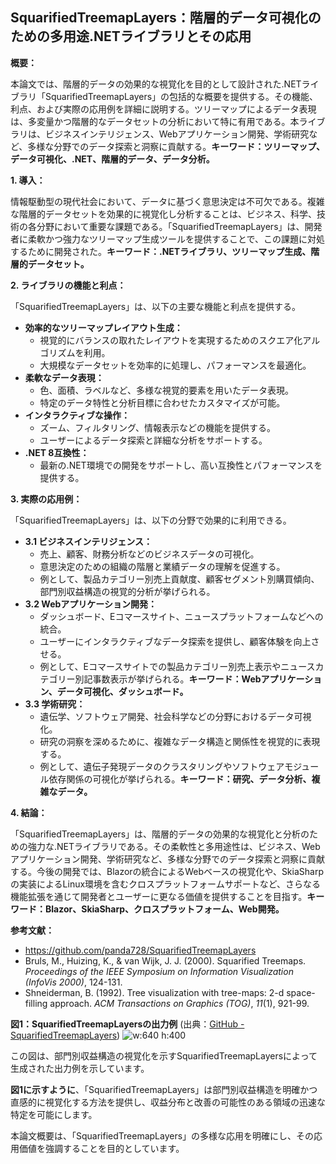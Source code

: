 ## SquarifiedTreemapLayers：階層的データ可視化のための多用途.NETライブラリとその応用

**概要：**

本論文では、階層的データの効果的な視覚化を目的として設計された.NETライブラリ「SquarifiedTreemapLayers」の包括的な概要を提供する。その機能、利点、および実際の応用例を詳細に説明する。ツリーマップによるデータ表現は、多変量かつ階層的なデータセットの分析において特に有用である。本ライブラリは、ビジネスインテリジェンス、Webアプリケーション開発、学術研究など、多様な分野でのデータ探索と洞察に貢献する。**キーワード：ツリーマップ、データ可視化、.NET、階層的データ、データ分析。**

**1. 導入：**

情報駆動型の現代社会において、データに基づく意思決定は不可欠である。複雑な階層的データセットを効果的に視覚化し分析することは、ビジネス、科学、技術の各分野において重要な課題である。「SquarifiedTreemapLayers」は、開発者に柔軟かつ強力なツリーマップ生成ツールを提供することで、この課題に対処するために開発された。**キーワード：.NETライブラリ、ツリーマップ生成、階層的データセット。**

**2. ライブラリの機能と利点：**

「SquarifiedTreemapLayers」は、以下の主要な機能と利点を提供する。

* **効率的なツリーマップレイアウト生成：**
    * 視覚的にバランスの取れたレイアウトを実現するためのスクエア化アルゴリズムを利用。
    * 大規模なデータセットを効率的に処理し、パフォーマンスを最適化。
* **柔軟なデータ表現：**
    * 色、面積、ラベルなど、多様な視覚的要素を用いたデータ表現。
    * 特定のデータ特性と分析目標に合わせたカスタマイズが可能。
* **インタラクティブな操作：**
    * ズーム、フィルタリング、情報表示などの機能を提供する。
    * ユーザーによるデータ探索と詳細な分析をサポートする。
* **.NET 8互換性：**
    * 最新の.NET環境での開発をサポートし、高い互換性とパフォーマンスを提供する。

**3. 実際の応用例：**

「SquarifiedTreemapLayers」は、以下の分野で効果的に利用できる。

* **3.1 ビジネスインテリジェンス：**
    * 売上、顧客、財務分析などのビジネスデータの可視化。
    * 意思決定のための組織の階層と業績データの理解を促進する。
    * 例として、製品カテゴリー別売上貢献度、顧客セグメント別購買傾向、部門別収益構造の視覚的分析が挙げられる。
* **3.2 Webアプリケーション開発：**
    * ダッシュボード、Eコマースサイト、ニュースプラットフォームなどへの統合。
    * ユーザーにインタラクティブなデータ探索を提供し、顧客体験を向上させる。
    * 例として、Eコマースサイトでの製品カテゴリー別売上表示やニュースカテゴリー別記事数表示が挙げられる。**キーワード：Webアプリケーション、データ可視化、ダッシュボード。**
* **3.3 学術研究：**
    * 遺伝学、ソフトウェア開発、社会科学などの分野におけるデータ可視化。
    * 研究の洞察を深めるために、複雑なデータ構造と関係性を視覚的に表現する。
    * 例として、遺伝子発現データのクラスタリングやソフトウェアモジュール依存関係の可視化が挙げられる。**キーワード：研究、データ分析、複雑なデータ。**

**4. 結論：**

「SquarifiedTreemapLayers」は、階層的データの効果的な視覚化と分析のための強力な.NETライブラリである。その柔軟性と多用途性は、ビジネス、Webアプリケーション開発、学術研究など、多様な分野でのデータ探索と洞察に貢献する。今後の開発では、Blazorの統合によるWebベースの視覚化や、SkiaSharpの実装によるLinux環境を含むクロスプラットフォームサポートなど、さらなる機能拡張を通じて開発者とユーザーに更なる価値を提供することを目指す。**キーワード：Blazor、SkiaSharp、クロスプラットフォーム、Web開発。**

**参考文献：**

* <https://github.com/panda728/SquarifiedTreemapLayers>
* Bruls, M., Huizing, K., & van Wijk, J. J. (2000). Squarified Treemaps. *Proceedings of the IEEE Symposium on Information Visualization (InfoVis 2000)*, 124-131.
* Shneiderman, B. (1992). Tree visualization with tree-maps: 2-d space-filling approach. *ACM Transactions on Graphics (TOG)*, *11*(1), 921-99.

**図1：SquarifiedTreemapLayersの出力例** (出典：[GitHub - SquarifiedTreemapLayers](https://github.com/user-attachments/assets/c64b0c15-c753-4978-afa0-f73f93567d6a))
![w:640 h:400](https://github.com/user-attachments/assets/c64b0c15-c753-4978-afa0-f73f93567d6a)

この図は、部門別収益構造の視覚化を示すSquarifiedTreemapLayersによって生成された出力例を示しています。

**図1に示すように**、「SquarifiedTreemapLayers」は部門別収益構造を明確かつ直感的に視覚化する方法を提供し、収益分布と改善の可能性のある領域の迅速な特定を可能にします。

本論文概要は、「SquarifiedTreemapLayers」の多様な応用を明確にし、その応用価値を強調することを目的としています。